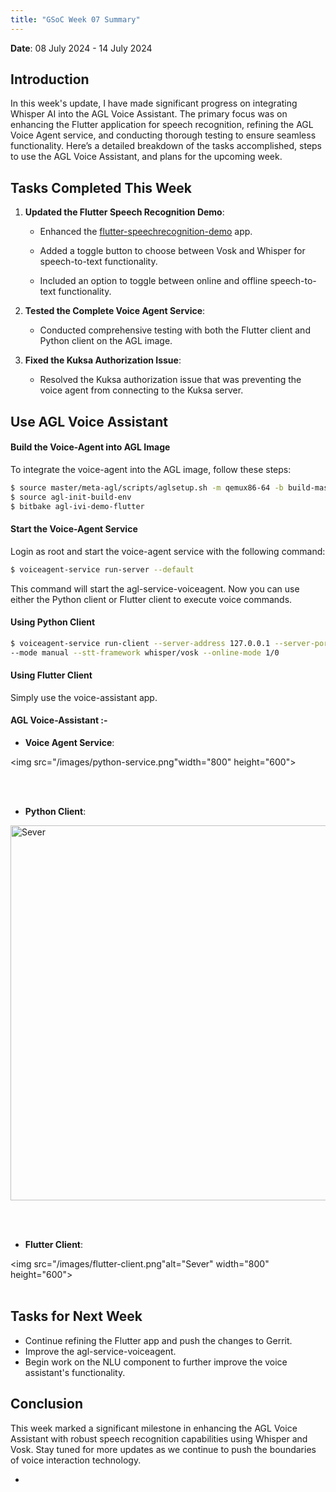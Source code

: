 ```yaml
---
title: "GSoC Week 07 Summary"
---
```



<!-- # GSoC Week 07 Summary -->
**Date**: 08 July 2024 - 14 July 2024

## Introduction
In this week's update, I have made significant progress on integrating Whisper AI into the AGL Voice Assistant. The primary focus was on enhancing the Flutter application for speech recognition, refining the AGL Voice Agent service, and conducting thorough testing to ensure seamless functionality. Here’s a detailed breakdown of the tasks accomplished, steps to use the AGL Voice Assistant, and plans for the upcoming week.

## Tasks Completed This Week

1. **Updated the Flutter Speech Recognition Demo**: 

   - Enhanced the [flutter-speechrecognition-demo](https://github.com/Anuj-S62/flutter-speechrecognition-demo) app.

    - Added a toggle button to choose between Vosk and Whisper for speech-to-text functionality.
    - Included an option to toggle between online and offline speech-to-text functionality.
   
2. **Tested the Complete Voice Agent Service**: 
   - Conducted comprehensive testing with both the Flutter client and Python client on the AGL image.

3. **Fixed the Kuksa Authorization Issue**: 
   - Resolved the Kuksa authorization issue that was preventing the voice agent from connecting to the Kuksa server.

## Use AGL Voice Assistant

#### Build the Voice-Agent into AGL Image
To integrate the voice-agent into the AGL image, follow these steps:

```bash
$ source master/meta-agl/scripts/aglsetup.sh -m qemux86-64 -b build-master agl-demo agl-devel agl-offline-voice-agent
$ source agl-init-build-env
$ bitbake agl-ivi-demo-flutter
```

#### Start the Voice-Agent Service
Login as root and start the voice-agent service with the following command:

```bash
$ voiceagent-service run-server --default
```
This command will start the agl-service-voiceagent. Now you can use either the Python client or Flutter client to execute voice commands.

#### Using Python Client
```bash
$ voiceagent-service run-client --server-address 127.0.0.1 --server-port 51053 --nlu snips --action ExecuteVoiceCommand 
--mode manual --stt-framework whisper/vosk --online-mode 1/0
```

#### Using Flutter Client
Simply use the voice-assistant app.

#### AGL Voice-Assistant :-
- **Voice Agent Service**: 

<img src="/images/python-service.png"width="800" height="600">

<br/><br/>
- **Python Client**: 
<img src="/images/python-client.png" alt="Sever" width="800" height="600">

<br/><br/>
- **Flutter Client**: 

<img src="/images/flutter-client.png"alt="Sever" width="800" height="600">
<br/><br/>
## Tasks for Next Week
- Continue refining the Flutter app and push the changes to Gerrit.
- Improve the agl-service-voiceagent.
- Begin work on the NLU component to further improve the voice assistant's functionality.

## Conclusion
This week marked a significant milestone in enhancing the AGL Voice Assistant with robust speech recognition capabilities using Whisper and Vosk.
 Stay tuned for more updates as we continue to push the boundaries of voice interaction technology.


-
